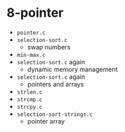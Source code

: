 # 8-pointer

- `pointer.c`
- `selection-sort.c`
  - swap numbers
- `min-max.c`
- `selection-sort.c` again
  - dynamic memory management
- `selection-sort.c` again
  - pointers and arrays
- `strlen.c`
- `strcmp.c`
- `strcpy.c`
- `selection-sort-strings.c`
  - pointer array
